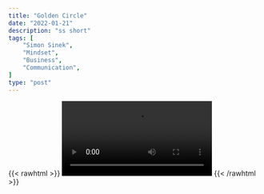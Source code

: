 ```yaml
---
title: "Golden Circle"
date: "2022-01-21"
description: "ss short"
tags: [
    "Simon Sinek",
    "Mindset",
    "Business",
    "Communication",
]
type: "post"
---
```

{{< rawhtml >}}
    <video width="auto" height="auto" controls>
        <source src="https://clips.dev00ps.com/Simon%20Sinek/golden_cirlce.mp4" type="video/mp4"> 
    </video>
{{< /rawhtml >}}